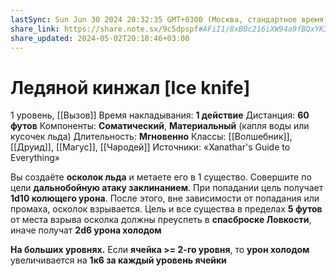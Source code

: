 ```yaml
---
lastSync: Sun Jun 30 2024 20:32:35 GMT+0300 (Москва, стандартное время)
share_link: https://share.note.sx/9c5dpspf#AFiI1/8xB0c216iXW94a9fBQxYK3oMPSxGEkcuXFw6A
share_updated: 2024-05-02T20:18:46+03:00
---
```

# Ледяной кинжал [Ice knife]
1 уровень, [[Вызов]]
Время накладывания: **1 действие**
Дистанция: **60 футов**
Компоненты: **Соматический**, **Материальный** (капля воды или кусочек льда)
Длительность: **Мгновенно**
Классы: [[Волшебник]], [[Друид]], [[Магус]], [[Чародей]]
Источники: «Xanathar's Guide to Everything»

Вы создаёте **осколок льда** и метаете его в 1 существо. Совершите по цели **дальнобойную атаку заклинанием**. При попадании цель получает **1d10 колющего урона**. После этого, вне зависимости от попадания или промаха, осколок взрывается. Цель и все существа в пределах **5 футов** от места взрыва осколка должны преуспеть в **спасброске Ловкости**, иначе получат **2d6 урона холодом**

**На больших уровнях.** Если **ячейка >= 2-го уровня**, то **урон холодом** увеличивается на **1к6 за каждый уровень ячейки**